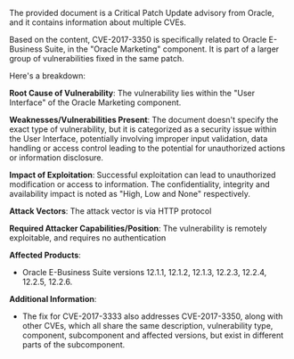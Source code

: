 The provided document is a Critical Patch Update advisory from Oracle, and it contains information about multiple CVEs.

Based on the content, CVE-2017-3350 is specifically related to Oracle E-Business Suite, in the "Oracle Marketing" component. It is part of a larger group of vulnerabilities fixed in the same patch.

Here's a breakdown:

**Root Cause of Vulnerability**: The vulnerability lies within the "User Interface" of the Oracle Marketing component.

**Weaknesses/Vulnerabilities Present**: The document doesn't specify the exact type of vulnerability, but it is categorized as a security issue within the User Interface, potentially involving improper input validation, data handling or access control leading to the potential for unauthorized actions or information disclosure.

**Impact of Exploitation**: Successful exploitation can lead to unauthorized modification or access to information. The confidentiality, integrity and availability impact is noted as "High, Low and None" respectively.

**Attack Vectors**: The attack vector is via HTTP protocol

**Required Attacker Capabilities/Position**: The vulnerability is remotely exploitable, and requires no authentication

**Affected Products**:
   - Oracle E-Business Suite versions 12.1.1, 12.1.2, 12.1.3, 12.2.3, 12.2.4, 12.2.5, 12.2.6.

**Additional Information**:
   - The fix for CVE-2017-3333 also addresses CVE-2017-3350, along with other CVEs, which all share the same description, vulnerability type, component, subcomponent and affected versions, but exist in different parts of the subcomponent.
